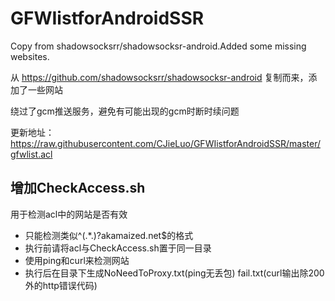# GFWIistforAndroidSSR
Copy from shadowsocksrr/shadowsocksr-android.Added some missing websites.

从 https://github.com/shadowsocksrr/shadowsocksr-android 复制而来，添加了一些网站

绕过了gcm推送服务，避免有可能出现的gcm时断时续问题

更新地址：https://raw.githubusercontent.com/CJieLuo/GFWIistforAndroidSSR/master/gfwlist.acl


## 增加CheckAccess.sh
用于检测acl中的网站是否有效
* 只能检测类似^(.*\.)?akamaized\.net$的格式
* 执行前请将acl与CheckAccess.sh置于同一目录
* 使用ping和curl来检测网站
* 执行后在目录下生成NoNeedToProxy.txt(ping无丢包) fail.txt(curl输出除200外的http错误代码)
